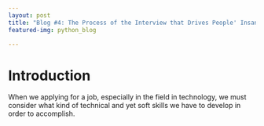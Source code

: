 ```yaml
---
layout: post
title: "Blog #4: The Process of the Interview that Drives People' Insane."
featured-img: python_blog

---
```


# Introduction

When we applying for a job, especially in the field in technology, we must consider what kind of technical and yet soft skills we have to develop in order to accomplish.
